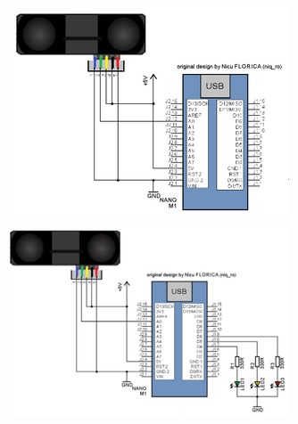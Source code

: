 ![simple](https://github.com/tehniq3/occupy/blob/main/schematics/GP2Y0A710K0f_Arduino_schematic_v1.png)

![semafor](https://github.com/tehniq3/occupy/blob/main/schematics/GP2Y0A710K0f_Arduino_schematic_v2.png)
